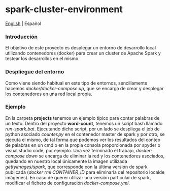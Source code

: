 # spark-cluster-environment

[English](./README.md) | Español

### Introducción
El objetivo de este proyecto es desplegar un entorno de desarrollo local utilizando contenedores (docker) para crear un cluster de Apache Spark y testear los desarrollos en el mismo.

### Despliegue del entorno
Como viene siendo habitual en este tipo de entornos, sencillamente hacemos *docker/docker-compose up*, que se encarga de crear y desplegar los contenedores en una red local propia.

### Ejemplo
En la carpeta **projects** tenemos un ejemplo típico para contar palabras de un texto. Dentro del proyecto **word-count**, tenemos un script bash llamado *run-spark.bat*. Ejecutando dicho script, por un lado se despliega el job de python asociado *counter.py* en el contenedor master de spark y por otro, se ejecuta el mismo, de tal forma que podemos ver los resultados del conteo de palabras en un cmd o en la propia consola proporcionada por spyder o visual studio code, por ejemplo. 
Una vez terminado el trabajo, *docker-compose down* se encarga de eliminar la red y los contenedores asociados, quedando en nuestro local únicamente la imagen utilizada *gettyimages/spark*, que corresponde con la última versión de spark publicada (*docker rmi CONTAINER_ID* para eliminarla del repositorio localde imágenes). En caso de querer utilizar una versión particular de spark, modificar el fichero de configuración *docker-compose.yml*.